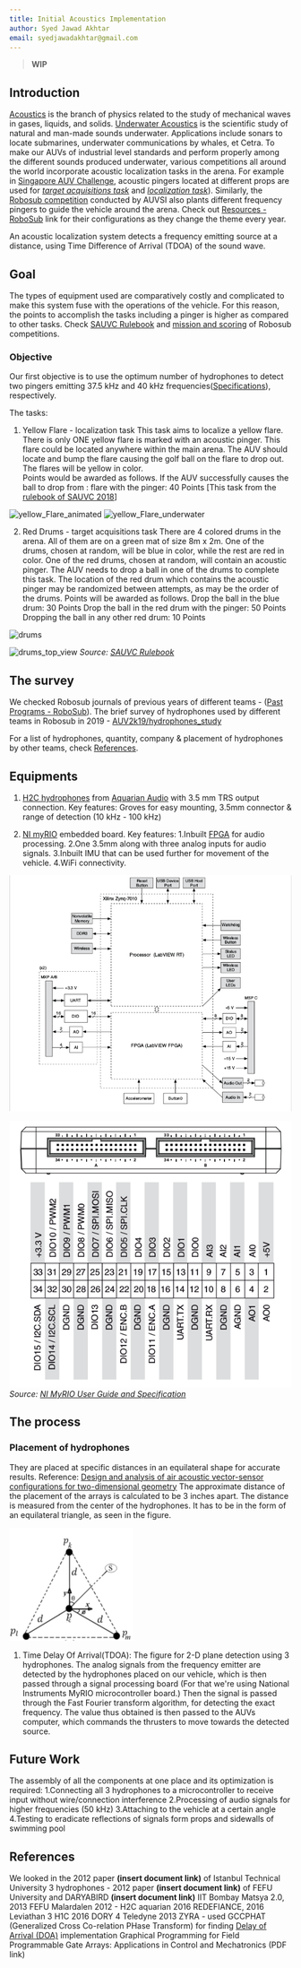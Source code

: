 ```yaml
---
title: Initial Acoustics Implementation
author: Syed Jawad Akhtar
email: syedjawadakhtar@gmail.com
---
```


> **WIP**

## Introduction

[Acoustics](https://en.wikipedia.org/wiki/Acoustics) is the branch of physics related to the study of mechanical waves in gases, liquids, and solids. [Underwater Acoustics](https://en.wikipedia.org/wiki/Acoustics#Underwater_acoustics) is the scientific study of natural and man-made sounds underwater. Applications include sonars to locate submarines, underwater communications by whales, et Cetra. To make our AUVs of industrial level standards and perform properly among the different sounds produced underwater, various competitions all around the world incorporate acoustic localization tasks in the arena. For example in [Singapore AUV Challenge](https://sauvc.org/), acoustic pingers located at different props are used for [_target acquisitions task_](https://sauvc.org/rulebook/#2.-target-acquisition) and [_localization task_](https://sauvc.org/rulebook/#4.-localization)). Similarly, the [Robosub competition](https://robosub.org/) conducted by AUVSI also plants different frequency pingers to guide the vehicle around the arena. Check out [Resources - RoboSub](https://robosub.org/resources/) link for their configurations as they change the theme every year.

An acoustic localization system detects a frequency emitting source at a distance, using Time Difference of Arrival (TDOA) of the sound wave.

## Goal

The types of equipment used are comparatively costly and complicated to make this system fuse with the operations of the vehicle. For this reason, the points to accomplish the tasks including a pinger is higher as compared to other tasks.
Check [SAUVC Rulebook](https://sauvc.org/rulebook/) and [mission and scoring](https://robosub.org/resources/) of Robosub competitions.

### Objective

Our first objective is to use the optimum number of hydrophones to detect two pingers emitting 37.5 kHz and 40 kHz frequencies([Specifications](https://ocean-innovations.net/companies/rje-international/acoustic-pingers-and-transponders/)), respectively.

The tasks:

1. Yellow Flare - localization task
This task aims to localize a yellow flare. There is only ONE  yellow flare is marked with an acoustic pinger. This flare could be located anywhere within the main arena. The AUV should locate and bump the flare causing the golf ball on the flare to drop out. The flares will be yellow in color.  
Points would be awarded as follows. If the AUV successfully causes the ball to drop from :
flare with the pinger: 40 Points
[This task from the [rulebook of SAUVC 2018](https://sauvc.org/2018/)]

![yellow_Flare_animated](https://github.com/auvzhcet/Documentation/tree/master/docs/computer/static/flare_Animation.png)
![yellow_Flare_underwater](https://github.com/auvzhcet/Documentation/tree/master/docs/computer/static/yellow_Flare_water.png)

2. Red Drums - target acquisitions task
There are 4 colored drums in the arena. All of them are on a green mat of size 8m x 2m. One of the drums, chosen at random, will be blue in color, while the rest are red in color. One of the red drums, chosen at random, will contain an acoustic pinger. The AUV needs to drop a ball in one of the drums to complete this task. The location of the red drum which contains the acoustic pinger may be randomized between attempts, as may be the order of the drums.
Points will be awarded as follows.
Drop the ball in the blue drum: 30 Points
Drop the ball in the red drum with the pinger: 50 Points
Dropping the ball in any other red drum: 10 Points

![drums](https://github.com/auvzhcet/Documentation/tree/master/docs/computer/static/drums.png)

![drums_top_view](https://github.com/auvzhcet/Documentation/tree/master/docs/computer/static/drums_top_view.png)
_Source: [SAUVC Rulebook](https://sauvc.org/rulebook/)_

## The survey

We checked Robosub journals of previous years of different teams - ([Past Programs - RoboSub](https://robosub.org/past-programs/)).
The brief survey of hydrophones used by different teams in Robosub in 2019 - [AUV2k19/hydrophones_study](https://github.com/auvzhcet/AUV2k19/blob/master/hydrophones_study.md)

For a list of hydrophones, quantity, company & placement of hydrophones by other teams, check [References](https://github.com/auvzhcet/Documentation/blob/master/docs/computer/Acoustics.md#references).

## Equipments

1. [H2C hydrophones](https://www.aquarianaudio.com/h2c-hydrophone.html) from [Aquarian Audio](https://www.aquarianaudio.com/) with 3.5 mm TRS output connection.
Key features: Groves for easy mounting, 3.5mm connector & range of detection (10 kHz - 100 kHz)

2. [NI myRIO](https://www.ni.com/en-in/shop/select/myrio-student-embedded-device) embedded board.
Key features:
1.Inbuilt [FPGA](https://www.xilinx.com/products/silicon-devices/fpga/what-is-an-fpga.html) for audio processing.
2.One 3.5mm along with three analog inputs for audio signals.
3.Inbuilt IMU that can be used further for movement of the vehicle.
4.WiFi connectivity.

![NI myRIO-1900 Hardware Block Diagram](https://github.com/auvzhcet/Documentation/blob/master/docs/computer/static/myRIO_hardware_pinout.png)

![Primary/Secondary Signals on MXP Connectors A and B](https://github.com/auvzhcet/Documentation/blob/master/docs/computer/static/myRio_ports.png)
_Source: [NI MyRIO User Guide and Specification](https://github.com/auvzhcet/Documentation/blob/master/docs/computer/static/NI_MyRIO_User_Guide_and_Specification.pdf)_

## The process

### Placement of hydrophones  

They are placed at specific distances in an equilateral shape for accurate results.
Reference: [Design and analysis of air acoustic vector-sensor configurations for two-dimensional
geometry](https://github.com/auvzhcet/Documentation/blob/master/docs/computer/static/wajid2016.pdf)
The approximate distance of the placement of the arrays is calculated to be 3 inches apart. The distance is measured from the center of the hydrophones. It has to be in the form of an equilateral triangle, as seen in the figure.

![Star configuration, having four measured signals, i.e., _pc_, _pk_ , _pl_ , and _pm_.](https://github.com/auvzhcet/Documentation/blob/master/docs/computer/static/microphone_placement.png)

1. Time Delay Of Arrival(TDOA):
The figure for 2-D plane detection using 3 hydrophones.
The analog signals from the frequency emitter are detected by the hydrophones placed on our vehicle, which is then passed through a signal processing board (For that we're using National Instruments MyRIO microcontroller board.)
Then the signal is passed through the Fast Fourier transform algorithm, for detecting the exact frequency.
The value thus obtained is then passed to the AUVs computer, which commands the thrusters to move towards the detected source.

## Future Work

The assembly of all the components at one place and its optimization is required:
1.Connecting all 3 hydrophones to a microcontroller to receive input without wire/connection interference
2.Processing of audio signals for higher frequencies (50 kHz)
3.Attaching to the vehicle at a certain angle
4.Testing to eradicate reflections of signals form props and sidewalls of swimming pool

## References

We looked in the 2012 paper **(insert document link)** of Istanbul Technical University
3 hydrophones - 2012 paper **(insert document link)** of FEFU University and DARYABIRD **(insert document link)** IIT Bombay Matsya 2.0, 2013 FEFU
Malardalen 2012 - H2C aquarian 2016 REDEFIANCE, 2016 Leviathan 3 H1C
2016 DORY 4 Teledyne
2013 ZYRA - used GCCPHAT (Generalized Cross Co-relation PHase Transform) for finding [Delay of Arrival (DOA)](https://in.mathworks.com/help/phased/direction-of-arrival-doa-estimation-1.html) implementation
Graphical Programming for Field Programmable Gate Arrays: Applications in Control and Mechatronics (PDF link)
